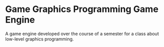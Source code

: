 # Game Graphics Programming Game Engine
A game engine developed over the course of a semester for a class about low-level graphics programming.
